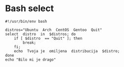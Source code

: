 # Bash select

	#!/usr/bin/env bash

	distros="Ubuntu  Arch  CentOS  Gentoo  Quit"
	select  distro  in  $distros; do
		if [ $distro  == "Quit" ]; then
			break;
		fi;
		echo  Tvoja je  omiljena  distribucija  $distro;
	done
	echo "Bilo mi je drago"
